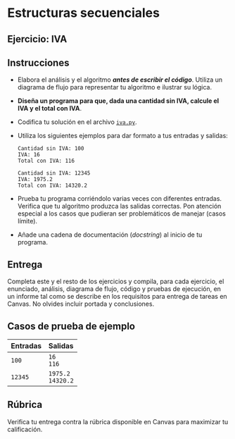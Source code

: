 # Estructuras secuenciales
## Ejercicio: IVA


## Instrucciones
- Elabora el análisis y el algoritmo ***antes de escribir el código***. Utiliza un diagrama de flujo para representar tu algoritmo e ilustrar su lógica.

- **Diseña un programa para que, dada una cantidad sin IVA, calcule el IVA y el total con IVA**.

- Codifica tu solución en el archivo [`iva.py`](/iva.py).
   
- Utiliza los siguientes ejemplos para dar formato a tus entradas y salidas:
  ```
  Cantidad sin IVA: 100
  IVA: 16
  Total con IVA: 116

  Cantidad sin IVA: 12345
  IVA: 1975.2
  Total con IVA: 14320.2
  ```
  
- Prueba tu programa corriéndolo varias veces con diferentes entradas. Verifica que tu algoritmo produzca las salidas correctas. Pon atención especial a los casos que pudieran ser problemáticos de manejar (casos límite).

- Añade una cadena de documentación (*docstring*) al inicio de tu programa.
  
## Entrega
Completa este y el resto de los ejercicios y compila, para cada ejercicio, el enunciado, análisis, diagrama de flujo, código y pruebas de ejecución, en un informe tal como se describe en los requisitos para entrega de tareas en Canvas. No olvides incluir portada y conclusiones.

## Casos de prueba de ejemplo
| Entradas | Salidas |
|:---------|:--------|
| `100` | `16`<br>`116` |
| `12345` | `1975.2`<br>`14320.2` |

## Rúbrica
Verifica tu entrega contra la rúbrica disponible en Canvas para maximizar tu calificación.
